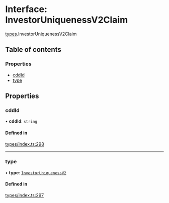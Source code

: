 # Interface: InvestorUniquenessV2Claim

[types](../wiki/types).InvestorUniquenessV2Claim

## Table of contents

### Properties

- [cddId](../wiki/types.InvestorUniquenessV2Claim#cddid)
- [type](../wiki/types.InvestorUniquenessV2Claim#type)

## Properties

### cddId

• **cddId**: `string`

#### Defined in

[types/index.ts:298](https://github.com/PolymeshAssociation/polymesh-sdk/blob/95e180d2/src/types/index.ts#L298)

___

### type

• **type**: [`InvestorUniquenessV2`](../wiki/types.ClaimType#investoruniquenessv2)

#### Defined in

[types/index.ts:297](https://github.com/PolymeshAssociation/polymesh-sdk/blob/95e180d2/src/types/index.ts#L297)
